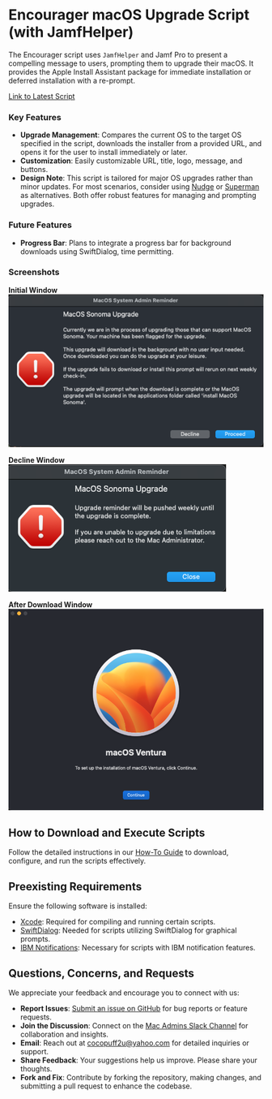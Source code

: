 # Encourager macOS Upgrade Script (with JamfHelper)

The Encourager script uses `JamfHelper` and Jamf Pro to present a compelling message to users, prompting them to upgrade their macOS. It provides the Apple Install Assistant package for immediate installation or deferred installation with a re-prompt.

[Link to Latest Script](https://github.com/cocopuff2u/MacOS_Admin_Scripts/blob/main/MacOS_Update_Upgrade_Scripts/Encourager_Script/Encourager_MacOS_Upgrader_Script.sh)

### Key Features

- **Upgrade Management**: Compares the current OS to the target OS specified in the script, downloads the installer from a provided URL, and opens it for the user to install immediately or later.
- **Customization**: Easily customizable URL, title, logo, message, and buttons.
- **Design Note**: This script is tailored for major OS upgrades rather than minor updates. For most scenarios, consider using [Nudge](https://github.com/macadmins/nudge) or [Superman](https://github.com/Macjutsu/super) as alternatives. Both offer robust features for managing and prompting upgrades.

### Future Features

- **Progress Bar**: Plans to integrate a progress bar for background downloads using SwiftDialog, time permitting.

### Screenshots

**Initial Window**  
<img src="https://github.com/cocopuff2u/MacOS_Admin_Scripts/blob/main/MacOS_Update_Upgrade_Scripts/Encourager_Script/images/firstwindow.png">

**Decline Window**  
<img src="https://github.com/cocopuff2u/MacOS_Admin_Scripts/blob/main/MacOS_Update_Upgrade_Scripts/Encourager_Script/images/declinewindow.png">

**After Download Window**  
<img src="https://github.com/cocopuff2u/MacOS_Admin_Scripts/blob/main/MacOS_Update_Upgrade_Scripts/Encourager_Script/images/afterdownloadwindow.png">

## How to Download and Execute Scripts

Follow the detailed instructions in our [How-To Guide](https://github.com/cocopuff2u/MacOS_Admin_Scripts/blob/main/How_To_Guide/README.md) to download, configure, and run the scripts effectively.

## Preexisting Requirements

Ensure the following software is installed:

- [Xcode](https://developer.apple.com/documentation/safari-developer-tools/installing-xcode-and-simulators): Required for compiling and running certain scripts.
- [SwiftDialog](https://github.com/swiftDialog/swiftDialog): Needed for scripts utilizing SwiftDialog for graphical prompts.
- [IBM Notifications](https://github.com/IBM/mac-ibm-notifications): Necessary for scripts with IBM notification features.

## Questions, Concerns, and Requests

We appreciate your feedback and encourage you to connect with us:

- **Report Issues**: [Submit an issue on GitHub](https://github.com/cocopuff2u/MacOS_Admin_Scripts/issues) for bug reports or feature requests.
- **Join the Discussion**: Connect on the [Mac Admins Slack Channel](https://join.slack.com/t/macadmins/shared_invite/zt-2o5811yhx-q5MNLrFG1VoHRusXLgZwsw) for collaboration and insights.
- **Email**: Reach out at [cocopuff2u@yahoo.com](mailto:cocopuff2u@yahoo.com) for detailed inquiries or support.
- **Share Feedback**: Your suggestions help us improve. Please share your thoughts.
- **Fork and Fix**: Contribute by forking the repository, making changes, and submitting a pull request to enhance the codebase.
